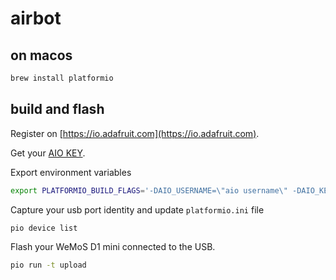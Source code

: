 # airbot


## on macos

```bash
brew install platformio
```


## build and flash

Register on [https://io.adafruit.com](https://io.adafruit.com).

Get your [AIO KEY](https://learn.adafruit.com/mqtt-adafruit-io-and-you/getting-started-on-adafruit-io#where-to-find-your-adafruit-dot-io-key-3-7).

Export environment variables

```bash
export PLATFORMIO_BUILD_FLAGS='-DAIO_USERNAME=\"aio username\" -DAIO_KEY=\"aiu key\" -DWIFI_SSID=\"WIFI_SSID\" -DWIFI_SECRET=\"WIFI_SECRET\"'
```

Capture your usb port identity and update `platformio.ini` file

```bash
pio device list
```

Flash your WeMoS D1 mini connected to the USB.

```bash
pio run -t upload
```
